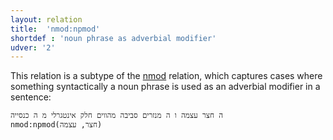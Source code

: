 ```yaml
---
layout: relation
title:  'nmod:npmod'
shortdef : 'noun phrase as adverbial modifier'
udver: '2'
---
```


This relation is a subtype of the [nmod]() relation, which captures cases where something syntactically a noun phrase is
used as an adverbial modifier in a sentence:

~~~ sdparse
ה חצר עצמה ו ה מנזרים סביבה מהווים חלק אינטגרלי מ ה כנסייה
nmod:npmod(חצר, עצמה)
~~~
<!-- Interlanguage links updated Po 6. listopadu 2023, 21:43:05 CET -->
